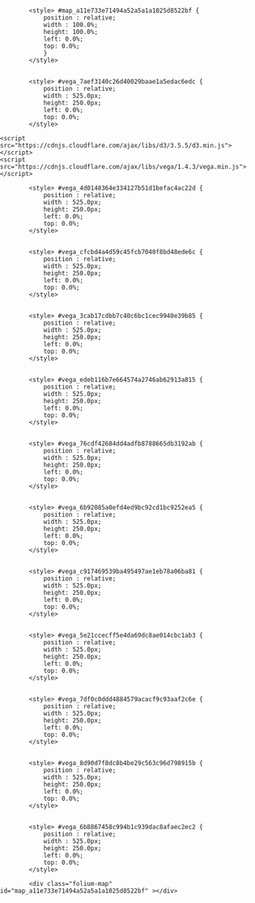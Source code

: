 <!DOCTYPE html>
<head>    
    <meta http-equiv="content-type" content="text/html; charset=UTF-8" />
    <script>L_PREFER_CANVAS = false; L_NO_TOUCH = false; L_DISABLE_3D = false;</script>
    <script src="https://cdn.jsdelivr.net/npm/leaflet@1.2.0/dist/leaflet.js"></script>
    <script src="https://code.jquery.com/jquery-2.1.0.min.js"></script>
    <script src="https://maxcdn.bootstrapcdn.com/bootstrap/3.2.0/js/bootstrap.min.js"></script>
    <script src="https://cdnjs.cloudflare.com/ajax/libs/Leaflet.awesome-markers/2.0.2/leaflet.awesome-markers.js"></script>
    <link rel="stylesheet" href="https://cdn.jsdelivr.net/npm/leaflet@1.2.0/dist/leaflet.css" />
    <link rel="stylesheet" href="https://maxcdn.bootstrapcdn.com/bootstrap/3.2.0/css/bootstrap.min.css" />
    <link rel="stylesheet" href="https://maxcdn.bootstrapcdn.com/bootstrap/3.2.0/css/bootstrap-theme.min.css" />
    <link rel="stylesheet" href="https://maxcdn.bootstrapcdn.com/font-awesome/4.6.3/css/font-awesome.min.css" />
    <link rel="stylesheet" href="https://cdnjs.cloudflare.com/ajax/libs/Leaflet.awesome-markers/2.0.2/leaflet.awesome-markers.css" />
    <link rel="stylesheet" href="https://rawgit.com/python-visualization/folium/master/folium/templates/leaflet.awesome.rotate.css" />
    <style>html, body {width: 100%;height: 100%;margin: 0;padding: 0;}</style>
    <style>#map {position:absolute;top:0;bottom:0;right:0;left:0;}</style>
    
            <style> #map_a11e733e71494a52a5a1a1025d8522bf {
                position : relative;
                width : 100.0%;
                height: 100.0%;
                left: 0.0%;
                top: 0.0%;
                }
            </style>
        
    
            <style> #vega_7aef3140c26d40029baae1a5edac6edc {
                position : relative;
                width : 525.0px;
                height: 250.0px;
                left: 0.0%;
                top: 0.0%;
            </style>
            
    <script src="https://cdnjs.cloudflare.com/ajax/libs/d3/3.5.5/d3.min.js"></script>
    <script src="https://cdnjs.cloudflare.com/ajax/libs/vega/1.4.3/vega.min.js"></script>
    
            <style> #vega_4d0148364e334127b51d1befac4ac22d {
                position : relative;
                width : 525.0px;
                height: 250.0px;
                left: 0.0%;
                top: 0.0%;
            </style>
            
    
            <style> #vega_cfcbd4a4d59c45fcb7040f8bd48ede6c {
                position : relative;
                width : 525.0px;
                height: 250.0px;
                left: 0.0%;
                top: 0.0%;
            </style>
            
    
            <style> #vega_3cab17cdbb7c40c6bc1cec9940e39b85 {
                position : relative;
                width : 525.0px;
                height: 250.0px;
                left: 0.0%;
                top: 0.0%;
            </style>
            
    
            <style> #vega_edeb116b7e664574a2746ab62913a815 {
                position : relative;
                width : 525.0px;
                height: 250.0px;
                left: 0.0%;
                top: 0.0%;
            </style>
            
    
            <style> #vega_76cdf42684dd4adfb8788665db3192ab {
                position : relative;
                width : 525.0px;
                height: 250.0px;
                left: 0.0%;
                top: 0.0%;
            </style>
            
    
            <style> #vega_6b92085a0efd4ed9bc92cd1bc9252ea5 {
                position : relative;
                width : 525.0px;
                height: 250.0px;
                left: 0.0%;
                top: 0.0%;
            </style>
            
    
            <style> #vega_c917469539ba495497ae1eb78a06ba81 {
                position : relative;
                width : 525.0px;
                height: 250.0px;
                left: 0.0%;
                top: 0.0%;
            </style>
            
    
            <style> #vega_5e21ccecff5e4da69dc8ae014cbc1ab3 {
                position : relative;
                width : 525.0px;
                height: 250.0px;
                left: 0.0%;
                top: 0.0%;
            </style>
            
    
            <style> #vega_7df0c0ddd4884579acacf9c93aaf2c6e {
                position : relative;
                width : 525.0px;
                height: 250.0px;
                left: 0.0%;
                top: 0.0%;
            </style>
            
    
            <style> #vega_8d90d7f8dc8b4be29c563c96d798915b {
                position : relative;
                width : 525.0px;
                height: 250.0px;
                left: 0.0%;
                top: 0.0%;
            </style>
            
    
            <style> #vega_6b8867458c994b1c939dac8afaec2ec2 {
                position : relative;
                width : 525.0px;
                height: 250.0px;
                left: 0.0%;
                top: 0.0%;
            </style>
            
</head>
<body>    
    
            <div class="folium-map" id="map_a11e733e71494a52a5a1a1025d8522bf" ></div>
        
</body>
<script>    
    

            
                var bounds = null;
            

            var map_a11e733e71494a52a5a1a1025d8522bf = L.map(
                                  'map_a11e733e71494a52a5a1a1025d8522bf',
                                  {center: [39.737,-110.8338],
                                  zoom: 7,
                                  maxBounds: bounds,
                                  layers: [],
                                  worldCopyJump: false,
                                  crs: L.CRS.EPSG3857
                                 });
            
        
    
            var tile_layer_06e43775d3a042ac82ff9945b4d4df37 = L.tileLayer(
                'https://stamen-tiles-{s}.a.ssl.fastly.net/terrain/{z}/{x}/{y}.jpg',
                {
  "attribution": null, 
  "detectRetina": false, 
  "maxZoom": 18, 
  "minZoom": 1, 
  "noWrap": false, 
  "subdomains": "abc"
}
                ).addTo(map_a11e733e71494a52a5a1a1025d8522bf);
        
    
            var circle_marker_17c0c30867c747599827e06f39c0141c = L.circleMarker(
                [38.574,-109.546],
                {
  "bubblingMouseEvents": true, 
  "color": "crimson", 
  "dashArray": null, 
  "dashOffset": null, 
  "fill": true, 
  "fillColor": "crimson", 
  "fillOpacity": 0.2, 
  "fillRule": "evenodd", 
  "lineCap": "round", 
  "lineJoin": "round", 
  "opacity": 1.0, 
  "radius": 10, 
  "stroke": true, 
  "weight": 3
}
                ).addTo(map_a11e733e71494a52a5a1a1025d8522bf);
            
    function vega_parse(spec, div) {
            vg.parse.spec(spec, function(chart) { chart({el:div}).update(); });}
    
            var popup_c1e375c7bbc14ee08037133a0c181222 = L.popup({maxWidth: '650'});

            
                var vega_7aef3140c26d40029baae1a5edac6edc = $('             <div id="vega_7aef3140c26d40029baae1a5edac6edc"></div>             ')[0];
                popup_c1e375c7bbc14ee08037133a0c181222.setContent(vega_7aef3140c26d40029baae1a5edac6edc);
            

            circle_marker_17c0c30867c747599827e06f39c0141c.bindPopup(popup_c1e375c7bbc14ee08037133a0c181222);

            
                
            vega_parse({"legends": [{"title": "Models", "offset": 0, "properties": {}, "fill": "color"}], "scales": [{"range": "width", "domain": {"field": "data.idx", "data": "table"}, "type": "linear", "name": "x"}, {"range": "height", "domain": {"field": "data.val", "data": "table"}, "name": "y", "nice": true}, {"range": "category20", "domain": {"field": "data.col", "data": "table"}, "type": "ordinal", "name": "color"}], "axes": [{"scale": "x", "type": "x", "title": "Month"}, {"scale": "y", "type": "y", "title": "Potential ET (mm)"}], "height": 200, "padding": "auto", "width": 400, "marks": [{"type": "group", "from": {"data": "table", "transform": [{"keys": ["data.col"], "type": "facet"}]}, "marks": [{"type": "line", "properties": {"enter": {"y": {"field": "data.val", "scale": "y"}, "x": {"field": "data.idx", "scale": "x"}, "stroke": {"field": "data.col", "scale": "color"}, "strokeWidth": {"value": 2}}}}]}], "data": [{"values": [{"val": 0.0, "col": "thornthwait", "idx": 1}, {"val": 16.97212487939074, "col": "blaney-criddle", "idx": 1}, {"val": 0.0, "col": "hargreaves", "idx": 1}, {"val": 4.179029818980236, "col": "thornthwait", "idx": 2}, {"val": 18.6406069727356, "col": "blaney-criddle", "idx": 2}, {"val": 13.177545136905428, "col": "hargreaves", "idx": 2}, {"val": 30.87514305547569, "col": "thornthwait", "idx": 3}, {"val": 33.58000974474676, "col": "blaney-criddle", "idx": 3}, {"val": 33.57419700341127, "col": "hargreaves", "idx": 3}, {"val": 50.99174642106648, "col": "thornthwait", "idx": 4}, {"val": 38.99334801459835, "col": "blaney-criddle", "idx": 4}, {"val": 41.30997647009155, "col": "hargreaves", "idx": 4}, {"val": 89.73658736389082, "col": "thornthwait", "idx": 5}, {"val": 51.70405025147265, "col": "blaney-criddle", "idx": 5}, {"val": 55.91885695621447, "col": "hargreaves", "idx": 5}, {"val": 168.53141369928122, "col": "thornthwait", "idx": 6}, {"val": 62.44960630100534, "col": "blaney-criddle", "idx": 6}, {"val": 81.47038186048853, "col": "hargreaves", "idx": 6}, {"val": 182.08568833617497, "col": "thornthwait", "idx": 7}, {"val": 66.96580875398278, "col": "blaney-criddle", "idx": 7}, {"val": 88.026166710172, "col": "hargreaves", "idx": 7}, {"val": 142.0603430859813, "col": "thornthwait", "idx": 8}, {"val": 58.376449720946425, "col": "blaney-criddle", "idx": 8}, {"val": 78.0103269217977, "col": "hargreaves", "idx": 8}, {"val": 93.32751040432699, "col": "thornthwait", "idx": 9}, {"val": 44.542247389225835, "col": "blaney-criddle", "idx": 9}, {"val": 62.685662240402415, "col": "hargreaves", "idx": 9}, {"val": 58.76917362259921, "col": "thornthwait", "idx": 10}, {"val": 37.52816076376793, "col": "blaney-criddle", "idx": 10}, {"val": 51.01062462533866, "col": "hargreaves", "idx": 10}, {"val": 19.939211476354924, "col": "thornthwait", "idx": 11}, {"val": 24.749684531638536, "col": "blaney-criddle", "idx": 11}, {"val": 29.01628365070629, "col": "hargreaves", "idx": 11}, {"val": 1.6791965952342105, "col": "thornthwait", "idx": 12}, {"val": 18.267885687777497, "col": "blaney-criddle", "idx": 12}, {"val": 10.251908879275572, "col": "hargreaves", "idx": 12}], "name": "table"}]},vega_7aef3140c26d40029baae1a5edac6edc);
            
            
        
    
            var circle_marker_b03784ee673c48db9bfb01c94e9a1499 = L.circleMarker(
                [37.268,-109.927],
                {
  "bubblingMouseEvents": true, 
  "color": "crimson", 
  "dashArray": null, 
  "dashOffset": null, 
  "fill": true, 
  "fillColor": "crimson", 
  "fillOpacity": 0.2, 
  "fillRule": "evenodd", 
  "lineCap": "round", 
  "lineJoin": "round", 
  "opacity": 1.0, 
  "radius": 10, 
  "stroke": true, 
  "weight": 3
}
                ).addTo(map_a11e733e71494a52a5a1a1025d8522bf);
            
    
            var popup_9769cb181ac04b829e346caa9011ed34 = L.popup({maxWidth: '650'});

            
                var vega_4d0148364e334127b51d1befac4ac22d = $('             <div id="vega_4d0148364e334127b51d1befac4ac22d"></div>             ')[0];
                popup_9769cb181ac04b829e346caa9011ed34.setContent(vega_4d0148364e334127b51d1befac4ac22d);
            

            circle_marker_b03784ee673c48db9bfb01c94e9a1499.bindPopup(popup_9769cb181ac04b829e346caa9011ed34);

            
                
            vega_parse({"legends": [{"title": "Models", "offset": 0, "properties": {}, "fill": "color"}], "scales": [{"range": "width", "domain": {"field": "data.idx", "data": "table"}, "type": "linear", "name": "x"}, {"range": "height", "domain": {"field": "data.val", "data": "table"}, "name": "y", "nice": true}, {"range": "category20", "domain": {"field": "data.col", "data": "table"}, "type": "ordinal", "name": "color"}], "axes": [{"scale": "x", "type": "x", "title": "Month"}, {"scale": "y", "type": "y", "title": "Potential ET (mm)"}], "height": 200, "padding": "auto", "width": 400, "marks": [{"type": "group", "from": {"data": "table", "transform": [{"keys": ["data.col"], "type": "facet"}]}, "marks": [{"type": "line", "properties": {"enter": {"y": {"field": "data.val", "scale": "y"}, "x": {"field": "data.idx", "scale": "x"}, "stroke": {"field": "data.col", "scale": "color"}, "strokeWidth": {"value": 2}}}}]}], "data": [{"values": [{"val": 0.0, "col": "thornthwait", "idx": 1}, {"val": 16.97212487939074, "col": "blaney-criddle", "idx": 1}, {"val": 0.0, "col": "hargreaves", "idx": 1}, {"val": 9.334233692411992, "col": "thornthwait", "idx": 2}, {"val": 20.577392830683078, "col": "blaney-criddle", "idx": 2}, {"val": 18.55351402921091, "col": "hargreaves", "idx": 2}, {"val": 29.85431939815501, "col": "thornthwait", "idx": 3}, {"val": 33.22244482616844, "col": "blaney-criddle", "idx": 3}, {"val": 32.740300907083856, "col": "hargreaves", "idx": 3}, {"val": 46.75139593109441, "col": "thornthwait", "idx": 4}, {"val": 37.999060870101935, "col": "blaney-criddle", "idx": 4}, {"val": 39.06765472862496, "col": "hargreaves", "idx": 4}, {"val": 82.40453874907044, "col": "thornthwait", "idx": 5}, {"val": 50.25874986768088, "col": "blaney-criddle", "idx": 5}, {"val": 52.83820208078631, "col": "hargreaves", "idx": 5}, {"val": 170.5511797158427, "col": "thornthwait", "idx": 6}, {"val": 62.7310762098674, "col": "blaney-criddle", "idx": 6}, {"val": 82.14247294089171, "col": "hargreaves", "idx": 6}, {"val": 184.0821158019762, "col": "thornthwait", "idx": 7}, {"val": 67.26033281963757, "col": "blaney-criddle", "idx": 7}, {"val": 88.72970610453059, "col": "hargreaves", "idx": 7}, {"val": 135.88725102608, "col": "thornthwait", "idx": 8}, {"val": 57.416624516180036, "col": "blaney-criddle", "idx": 8}, {"val": 75.64522565370162, "col": "hargreaves", "idx": 8}, {"val": 92.924826617205, "col": "thornthwait", "idx": 9}, {"val": 44.426774926426894, "col": "blaney-criddle", "idx": 9}, {"val": 62.37392624352104, "col": "hargreaves", "idx": 9}, {"val": 58.58125994050121, "col": "thornthwait", "idx": 10}, {"val": 37.418345535069875, "col": "blaney-criddle", "idx": 10}, {"val": 50.707544380348196, "col": "hargreaves", "idx": 10}, {"val": 19.877387833554213, "col": "thornthwait", "idx": 11}, {"val": 24.657588957422764, "col": "blaney-criddle", "idx": 11}, {"val": 28.751273529356375, "col": "hargreaves", "idx": 11}, {"val": 2.0233566884715324, "col": "thornthwait", "idx": 12}, {"val": 18.453592371012363, "col": "blaney-criddle", "idx": 12}, {"val": 10.860901760826627, "col": "hargreaves", "idx": 12}], "name": "table"}]},vega_4d0148364e334127b51d1befac4ac22d);
            
            
        
    
            var circle_marker_27911b1d612042a1b4bdd4bd49d72d1f = L.circleMarker(
                [41.746,-111.803],
                {
  "bubblingMouseEvents": true, 
  "color": "crimson", 
  "dashArray": null, 
  "dashOffset": null, 
  "fill": true, 
  "fillColor": "crimson", 
  "fillOpacity": 0.2, 
  "fillRule": "evenodd", 
  "lineCap": "round", 
  "lineJoin": "round", 
  "opacity": 1.0, 
  "radius": 10, 
  "stroke": true, 
  "weight": 3
}
                ).addTo(map_a11e733e71494a52a5a1a1025d8522bf);
            
    
            var popup_5a103bce738444618c5a0d5cd7f52311 = L.popup({maxWidth: '650'});

            
                var vega_cfcbd4a4d59c45fcb7040f8bd48ede6c = $('             <div id="vega_cfcbd4a4d59c45fcb7040f8bd48ede6c"></div>             ')[0];
                popup_5a103bce738444618c5a0d5cd7f52311.setContent(vega_cfcbd4a4d59c45fcb7040f8bd48ede6c);
            

            circle_marker_27911b1d612042a1b4bdd4bd49d72d1f.bindPopup(popup_5a103bce738444618c5a0d5cd7f52311);

            
                
            vega_parse({"legends": [{"title": "Models", "offset": 0, "properties": {}, "fill": "color"}], "scales": [{"range": "width", "domain": {"field": "data.idx", "data": "table"}, "type": "linear", "name": "x"}, {"range": "height", "domain": {"field": "data.val", "data": "table"}, "name": "y", "nice": true}, {"range": "category20", "domain": {"field": "data.col", "data": "table"}, "type": "ordinal", "name": "color"}], "axes": [{"scale": "x", "type": "x", "title": "Month"}, {"scale": "y", "type": "y", "title": "Potential ET (mm)"}], "height": 200, "padding": "auto", "width": 400, "marks": [{"type": "group", "from": {"data": "table", "transform": [{"keys": ["data.col"], "type": "facet"}]}, "marks": [{"type": "line", "properties": {"enter": {"y": {"field": "data.val", "scale": "y"}, "x": {"field": "data.idx", "scale": "x"}, "stroke": {"field": "data.col", "scale": "color"}, "strokeWidth": {"value": 2}}}}]}], "data": [{"values": [{"val": 0.0, "col": "thornthwait", "idx": 1}, {"val": 12.362721222109712, "col": "blaney-criddle", "idx": 1}, {"val": 0.0, "col": "hargreaves", "idx": 1}, {"val": 0.0, "col": "thornthwait", "idx": 2}, {"val": 14.326856652761673, "col": "blaney-criddle", "idx": 2}, {"val": 0.0, "col": "hargreaves", "idx": 2}, {"val": 18.14878540209551, "col": "thornthwait", "idx": 3}, {"val": 27.382217822722513, "col": "blaney-criddle", "idx": 3}, {"val": 19.470381631550335, "col": "hargreaves", "idx": 3}, {"val": 45.05658982236383, "col": "thornthwait", "idx": 4}, {"val": 34.76762765048861, "col": "blaney-criddle", "idx": 4}, {"val": 31.952808934243656, "col": "hargreaves", "idx": 4}, {"val": 67.9298486167391, "col": "thornthwait", "idx": 5}, {"val": 44.333018294134604, "col": "blaney-criddle", "idx": 5}, {"val": 40.65808710988987, "col": "hargreaves", "idx": 5}, {"val": 125.59334310856413, "col": "thornthwait", "idx": 6}, {"val": 54.56844885286749, "col": "blaney-criddle", "idx": 6}, {"val": 63.31038276554996, "col": "hargreaves", "idx": 6}, {"val": 147.16642341388135, "col": "thornthwait", "idx": 7}, {"val": 60.92806540806008, "col": "blaney-criddle", "idx": 7}, {"val": 73.968501242202, "col": "hargreaves", "idx": 7}, {"val": 128.37059013306967, "col": "thornthwait", "idx": 8}, {"val": 55.08562044746169, "col": "blaney-criddle", "idx": 8}, {"val": 69.98756027831153, "col": "hargreaves", "idx": 8}, {"val": 76.23990651738465, "col": "thornthwait", "idx": 9}, {"val": 39.57693148887143, "col": "blaney-criddle", "idx": 9}, {"val": 49.65884301229918, "col": "hargreaves", "idx": 9}, {"val": 44.246577466130354, "col": "thornthwait", "idx": 10}, {"val": 32.0373993288655, "col": "blaney-criddle", "idx": 10}, {"val": 36.378190249409826, "col": "hargreaves", "idx": 10}, {"val": 16.58061633431798, "col": "thornthwait", "idx": 11}, {"val": 21.71053058251806, "col": "blaney-criddle", "idx": 11}, {"val": 20.396632081229782, "col": "hargreaves", "idx": 11}, {"val": 0.0, "col": "thornthwait", "idx": 12}, {"val": 12.418125165879244, "col": "blaney-criddle", "idx": 12}, {"val": 0.0, "col": "hargreaves", "idx": 12}], "name": "table"}]},vega_cfcbd4a4d59c45fcb7040f8bd48ede6c);
            
            
        
    
            var circle_marker_0df667756ad5414496eaa42909853933 = L.circleMarker(
                [41.616,-112.544],
                {
  "bubblingMouseEvents": true, 
  "color": "crimson", 
  "dashArray": null, 
  "dashOffset": null, 
  "fill": true, 
  "fillColor": "crimson", 
  "fillOpacity": 0.2, 
  "fillRule": "evenodd", 
  "lineCap": "round", 
  "lineJoin": "round", 
  "opacity": 1.0, 
  "radius": 10, 
  "stroke": true, 
  "weight": 3
}
                ).addTo(map_a11e733e71494a52a5a1a1025d8522bf);
            
    
            var popup_d24e514e94d8415fa5fd415e03646cf2 = L.popup({maxWidth: '650'});

            
                var vega_3cab17cdbb7c40c6bc1cec9940e39b85 = $('             <div id="vega_3cab17cdbb7c40c6bc1cec9940e39b85"></div>             ')[0];
                popup_d24e514e94d8415fa5fd415e03646cf2.setContent(vega_3cab17cdbb7c40c6bc1cec9940e39b85);
            

            circle_marker_0df667756ad5414496eaa42909853933.bindPopup(popup_d24e514e94d8415fa5fd415e03646cf2);

            
                
            vega_parse({"legends": [{"title": "Models", "offset": 0, "properties": {}, "fill": "color"}], "scales": [{"range": "width", "domain": {"field": "data.idx", "data": "table"}, "type": "linear", "name": "x"}, {"range": "height", "domain": {"field": "data.val", "data": "table"}, "name": "y", "nice": true}, {"range": "category20", "domain": {"field": "data.col", "data": "table"}, "type": "ordinal", "name": "color"}], "axes": [{"scale": "x", "type": "x", "title": "Month"}, {"scale": "y", "type": "y", "title": "Potential ET (mm)"}], "height": 200, "padding": "auto", "width": 400, "marks": [{"type": "group", "from": {"data": "table", "transform": [{"keys": ["data.col"], "type": "facet"}]}, "marks": [{"type": "line", "properties": {"enter": {"y": {"field": "data.val", "scale": "y"}, "x": {"field": "data.idx", "scale": "x"}, "stroke": {"field": "data.col", "scale": "color"}, "strokeWidth": {"value": 2}}}}]}], "data": [{"values": [{"val": 0.0, "col": "thornthwait", "idx": 1}, {"val": 12.07463349352965, "col": "blaney-criddle", "idx": 1}, {"val": 0.0, "col": "hargreaves", "idx": 1}, {"val": 0.0, "col": "thornthwait", "idx": 2}, {"val": 14.502928094393262, "col": "blaney-criddle", "idx": 2}, {"val": 0.0, "col": "hargreaves", "idx": 2}, {"val": 17.75887062487531, "col": "thornthwait", "idx": 3}, {"val": 26.786276291758643, "col": "blaney-criddle", "idx": 3}, {"val": 18.128155055590042, "col": "hargreaves", "idx": 3}, {"val": 41.668957864802586, "col": "thornthwait", "idx": 4}, {"val": 33.40048282680604, "col": "blaney-criddle", "idx": 4}, {"val": 29.01628365070629, "col": "hargreaves", "idx": 4}, {"val": 63.79540393642754, "col": "thornthwait", "idx": 5}, {"val": 42.74318787196365, "col": "blaney-criddle", "idx": 5}, {"val": 37.51064045731992, "col": "hargreaves", "idx": 5}, {"val": 123.74878473463545, "col": "thornthwait", "idx": 6}, {"val": 53.86477408071233, "col": "blaney-criddle", "idx": 6}, {"val": 61.75170380170054, "col": "hargreaves", "idx": 6}, {"val": 146.69319911907877, "col": "thornthwait", "idx": 7}, {"val": 60.6335413424053, "col": "blaney-criddle", "idx": 7}, {"val": 73.30076921707935, "col": "hargreaves", "idx": 7}, {"val": 124.17001025236613, "col": "thornthwait", "idx": 8}, {"val": 53.98867735630012, "col": "blaney-criddle", "idx": 8}, {"val": 67.36766766382777, "col": "hargreaves", "idx": 8}, {"val": 70.58250428052348, "col": "thornthwait", "idx": 9}, {"val": 37.960317009686264, "col": "blaney-criddle", "idx": 9}, {"val": 45.58477799803905, "col": "hargreaves", "idx": 9}, {"val": 40.3102329609361, "col": "thornthwait", "idx": 10}, {"val": 30.609801355790864, "col": "blaney-criddle", "idx": 10}, {"val": 32.740300907083856, "col": "hargreaves", "idx": 10}, {"val": 12.431324018055939, "col": "thornthwait", "idx": 11}, {"val": 20.237001395065707, "col": "blaney-criddle", "idx": 11}, {"val": 16.23718024525587, "col": "hargreaves", "idx": 11}, {"val": 0.0, "col": "thornthwait", "idx": 12}, {"val": 11.489591749704918, "col": "blaney-criddle", "idx": 12}, {"val": 0.0, "col": "hargreaves", "idx": 12}], "name": "table"}]},vega_3cab17cdbb7c40c6bc1cec9940e39b85);
            
            
        
    
            var circle_marker_112e072bafcc4100a2a425da35c0adbe = L.circleMarker(
                [40.246,-111.651],
                {
  "bubblingMouseEvents": true, 
  "color": "crimson", 
  "dashArray": null, 
  "dashOffset": null, 
  "fill": true, 
  "fillColor": "crimson", 
  "fillOpacity": 0.2, 
  "fillRule": "evenodd", 
  "lineCap": "round", 
  "lineJoin": "round", 
  "opacity": 1.0, 
  "radius": 10, 
  "stroke": true, 
  "weight": 3
}
                ).addTo(map_a11e733e71494a52a5a1a1025d8522bf);
            
    
            var popup_5149f3d483d140d9a87147c2f64a8277 = L.popup({maxWidth: '650'});

            
                var vega_edeb116b7e664574a2746ab62913a815 = $('             <div id="vega_edeb116b7e664574a2746ab62913a815"></div>             ')[0];
                popup_5149f3d483d140d9a87147c2f64a8277.setContent(vega_edeb116b7e664574a2746ab62913a815);
            

            circle_marker_112e072bafcc4100a2a425da35c0adbe.bindPopup(popup_5149f3d483d140d9a87147c2f64a8277);

            
                
            vega_parse({"legends": [{"title": "Models", "offset": 0, "properties": {}, "fill": "color"}], "scales": [{"range": "width", "domain": {"field": "data.idx", "data": "table"}, "type": "linear", "name": "x"}, {"range": "height", "domain": {"field": "data.val", "data": "table"}, "name": "y", "nice": true}, {"range": "category20", "domain": {"field": "data.col", "data": "table"}, "type": "ordinal", "name": "color"}], "axes": [{"scale": "x", "type": "x", "title": "Month"}, {"scale": "y", "type": "y", "title": "Potential ET (mm)"}], "height": 200, "padding": "auto", "width": 400, "marks": [{"type": "group", "from": {"data": "table", "transform": [{"keys": ["data.col"], "type": "facet"}]}, "marks": [{"type": "line", "properties": {"enter": {"y": {"field": "data.val", "scale": "y"}, "x": {"field": "data.idx", "scale": "x"}, "stroke": {"field": "data.col", "scale": "color"}, "strokeWidth": {"value": 2}}}}]}], "data": [{"values": [{"val": 0.0, "col": "thornthwait", "idx": 1}, {"val": 16.684037150810678, "col": "blaney-criddle", "idx": 1}, {"val": 0.0, "col": "hargreaves", "idx": 1}, {"val": 1.769758443591955, "col": "thornthwait", "idx": 2}, {"val": 17.0559639980513, "col": "blaney-criddle", "idx": 2}, {"val": 8.407753275951427, "col": "hargreaves", "idx": 2}, {"val": 29.433939288570546, "col": "thornthwait", "idx": 3}, {"val": 32.38812668281901, "col": "blaney-criddle", "idx": 3}, {"val": 30.806970948989452, "col": "hargreaves", "idx": 3}, {"val": 49.55163706894898, "col": "thornthwait", "idx": 4}, {"val": 37.874774977039884, "col": "blaney-criddle", "idx": 4}, {"val": 38.78917310436984, "col": "hargreaves", "idx": 4}, {"val": 77.87232820842765, "col": "thornthwait", "idx": 5}, {"val": 48.66891944550993, "col": "blaney-criddle", "idx": 5}, {"val": 49.499548880022395, "col": "hargreaves", "idx": 5}, {"val": 152.80095849582932, "col": "thornthwait", "idx": 6}, {"val": 60.05711207567778, "col": "blaney-criddle", "idx": 6}, {"val": 75.82246225657182, "col": "hargreaves", "idx": 6}, {"val": 170.73885250762123, "col": "thornthwait", "idx": 7}, {"val": 65.34592639288155, "col": "blaney-criddle", "idx": 7}, {"val": 84.18606125583815, "col": "hargreaves", "idx": 7}, {"val": 144.07139878861298, "col": "thornthwait", "idx": 8}, {"val": 58.51356760734162, "col": "blaney-criddle", "idx": 8}, {"val": 78.34987766512421, "col": "hargreaves", "idx": 8}, {"val": 86.44069152916217, "col": "thornthwait", "idx": 9}, {"val": 42.925632910040676, "col": "blaney-criddle", "idx": 9}, {"val": 58.359323339938506, "col": "hargreaves", "idx": 9}, {"val": 54.25754726182929, "col": "thornthwait", "idx": 10}, {"val": 35.99074756199525, "col": "blaney-criddle", "idx": 10}, {"val": 46.806796749600885, "col": "hargreaves", "idx": 10}, {"val": 20.249110364264727, "col": "thornthwait", "idx": 11}, {"val": 24.197111086343902, "col": "blaney-criddle", "idx": 11}, {"val": 27.430723514162267, "col": "hargreaves", "idx": 11}, {"val": 0.0, "col": "thornthwait", "idx": 12}, {"val": 16.317965513811412, "col": "blaney-criddle", "idx": 12}, {"val": 0.0, "col": "hargreaves", "idx": 12}], "name": "table"}]},vega_edeb116b7e664574a2746ab62913a815);
            
            
        
    
            var circle_marker_05eaf11aa8934e6c8c4815ac4d93b74d = L.circleMarker(
                [40.44,-109.536],
                {
  "bubblingMouseEvents": true, 
  "color": "crimson", 
  "dashArray": null, 
  "dashOffset": null, 
  "fill": true, 
  "fillColor": "crimson", 
  "fillOpacity": 0.2, 
  "fillRule": "evenodd", 
  "lineCap": "round", 
  "lineJoin": "round", 
  "opacity": 1.0, 
  "radius": 10, 
  "stroke": true, 
  "weight": 3
}
                ).addTo(map_a11e733e71494a52a5a1a1025d8522bf);
            
    
            var popup_740406c0c00d46d48723636783f8baec = L.popup({maxWidth: '650'});

            
                var vega_76cdf42684dd4adfb8788665db3192ab = $('             <div id="vega_76cdf42684dd4adfb8788665db3192ab"></div>             ')[0];
                popup_740406c0c00d46d48723636783f8baec.setContent(vega_76cdf42684dd4adfb8788665db3192ab);
            

            circle_marker_05eaf11aa8934e6c8c4815ac4d93b74d.bindPopup(popup_740406c0c00d46d48723636783f8baec);

            
                
            vega_parse({"legends": [{"title": "Models", "offset": 0, "properties": {}, "fill": "color"}], "scales": [{"range": "width", "domain": {"field": "data.idx", "data": "table"}, "type": "linear", "name": "x"}, {"range": "height", "domain": {"field": "data.val", "data": "table"}, "name": "y", "nice": true}, {"range": "category20", "domain": {"field": "data.col", "data": "table"}, "type": "ordinal", "name": "color"}], "axes": [{"scale": "x", "type": "x", "title": "Month"}, {"scale": "y", "type": "y", "title": "Potential ET (mm)"}], "height": 200, "padding": "auto", "width": 400, "marks": [{"type": "group", "from": {"data": "table", "transform": [{"keys": ["data.col"], "type": "facet"}]}, "marks": [{"type": "line", "properties": {"enter": {"y": {"field": "data.val", "scale": "y"}, "x": {"field": "data.idx", "scale": "x"}, "stroke": {"field": "data.col", "scale": "color"}, "strokeWidth": {"value": 2}}}}]}], "data": [{"values": [{"val": 0.0, "col": "thornthwait", "idx": 1}, {"val": 8.233463779128794, "col": "blaney-criddle", "idx": 1}, {"val": 0.0, "col": "hargreaves", "idx": 1}, {"val": 0.0, "col": "thornthwait", "idx": 2}, {"val": 12.83024939889317, "col": "blaney-criddle", "idx": 2}, {"val": 0.0, "col": "hargreaves", "idx": 2}, {"val": 15.729786678069212, "col": "thornthwait", "idx": 3}, {"val": 26.071146454602, "col": "blaney-criddle", "idx": 3}, {"val": 16.507141548576335, "col": "hargreaves", "idx": 3}, {"val": 38.278191821158984, "col": "thornthwait", "idx": 4}, {"val": 32.40619568230963, "col": "blaney-criddle", "idx": 4}, {"val": 26.904507382479665, "col": "hargreaves", "idx": 4}, {"val": 63.58876161650062, "col": "thornthwait", "idx": 5}, {"val": 42.454127795205295, "col": "blaney-criddle", "idx": 5}, {"val": 36.94362406068651, "col": "hargreaves", "idx": 5}, {"val": 128.6671981823952, "col": "thornthwait", "idx": 6}, {"val": 54.70918380729852, "col": "blaney-criddle", "idx": 6}, {"val": 63.623366873101226, "col": "hargreaves", "idx": 6}, {"val": 140.4614912934035, "col": "thornthwait", "idx": 7}, {"val": 59.30818304695885, "col": "blaney-criddle", "idx": 7}, {"val": 70.31696766436578, "col": "hargreaves", "idx": 7}, {"val": 117.96059883197333, "col": "thornthwait", "idx": 8}, {"val": 52.617498492348155, "col": "blaney-criddle", "idx": 8}, {"val": 64.13136025392215, "col": "hargreaves", "idx": 8}, {"val": 72.50953810386342, "col": "thornthwait", "idx": 9}, {"val": 38.191261935284146, "col": "blaney-criddle", "idx": 9}, {"val": 46.161780794771886, "col": "hargreaves", "idx": 9}, {"val": 42.06930738990715, "col": "thornthwait", "idx": 10}, {"val": 30.829431813186964, "col": "blaney-criddle", "idx": 10}, {"val": 33.29586694131913, "col": "hargreaves", "idx": 10}, {"val": 11.165630220893949, "col": "thornthwait", "idx": 11}, {"val": 19.77652352398685, "col": "blaney-criddle", "idx": 11}, {"val": 14.918654617540055, "col": "hargreaves", "idx": 11}, {"val": 0.0, "col": "thornthwait", "idx": 12}, {"val": 11.861005116174647, "col": "blaney-criddle", "idx": 12}, {"val": 0.0, "col": "hargreaves", "idx": 12}], "name": "table"}]},vega_76cdf42684dd4adfb8788665db3192ab);
            
            
        
    
            var circle_marker_8bc4e919bf7f46efb8a545eff9a8d2f9 = L.circleMarker(
                [36.0719,-115.163],
                {
  "bubblingMouseEvents": true, 
  "color": "crimson", 
  "dashArray": null, 
  "dashOffset": null, 
  "fill": true, 
  "fillColor": "crimson", 
  "fillOpacity": 0.2, 
  "fillRule": "evenodd", 
  "lineCap": "round", 
  "lineJoin": "round", 
  "opacity": 1.0, 
  "radius": 10, 
  "stroke": true, 
  "weight": 3
}
                ).addTo(map_a11e733e71494a52a5a1a1025d8522bf);
            
    
            var popup_57114d3ad5914d6eab16ab9b771ea454 = L.popup({maxWidth: '650'});

            
                var vega_6b92085a0efd4ed9bc92cd1bc9252ea5 = $('             <div id="vega_6b92085a0efd4ed9bc92cd1bc9252ea5"></div>             ')[0];
                popup_57114d3ad5914d6eab16ab9b771ea454.setContent(vega_6b92085a0efd4ed9bc92cd1bc9252ea5);
            

            circle_marker_8bc4e919bf7f46efb8a545eff9a8d2f9.bindPopup(popup_57114d3ad5914d6eab16ab9b771ea454);

            
                
            vega_parse({"legends": [{"title": "Models", "offset": 0, "properties": {}, "fill": "color"}], "scales": [{"range": "width", "domain": {"field": "data.idx", "data": "table"}, "type": "linear", "name": "x"}, {"range": "height", "domain": {"field": "data.val", "data": "table"}, "name": "y", "nice": true}, {"range": "category20", "domain": {"field": "data.col", "data": "table"}, "type": "ordinal", "name": "color"}], "axes": [{"scale": "x", "type": "x", "title": "Month"}, {"scale": "y", "type": "y", "title": "Potential ET (mm)"}], "height": 200, "padding": "auto", "width": 400, "marks": [{"type": "group", "from": {"data": "table", "transform": [{"keys": ["data.col"], "type": "facet"}]}, "marks": [{"type": "line", "properties": {"enter": {"y": {"field": "data.val", "scale": "y"}, "x": {"field": "data.idx", "scale": "x"}, "stroke": {"field": "data.col", "scale": "color"}, "strokeWidth": {"value": 2}}}}]}], "data": [{"values": [{"val": 6.357363971868442, "col": "thornthwait", "idx": 1}, {"val": 25.80681522251271, "col": "blaney-criddle", "idx": 1}, {"val": 29.98349310572983, "col": "hargreaves", "idx": 1}, {"val": 20.50983189386953, "col": "thornthwait", "idx": 2}, {"val": 28.1484648208414, "col": "blaney-criddle", "idx": 2}, {"val": 40.14153150990797, "col": "hargreaves", "idx": 2}, {"val": 46.929040468464734, "col": "thornthwait", "idx": 3}, {"val": 42.28075609681927, "col": "blaney-criddle", "idx": 3}, {"val": 54.990104941731154, "col": "hargreaves", "idx": 3}, {"val": 71.16507934478079, "col": "thornthwait", "idx": 4}, {"val": 47.07193106363168, "col": "blaney-criddle", "idx": 4}, {"val": 60.51226256336476, "col": "hargreaves", "idx": 4}, {"val": 129.02517674551424, "col": "thornthwait", "idx": 5}, {"val": 60.375852554223286, "col": "blaney-criddle", "idx": 5}, {"val": 75.3090369006452, "col": "hargreaves", "idx": 5}, {"val": 323.74790997418313, "col": "thornthwait", "idx": 6}, {"val": 72.44178806560869, "col": "blaney-criddle", "idx": 6}, {"val": 106.28994002618985, "col": "hargreaves", "idx": 6}, {"val": 365.8236198686501, "col": "thornthwait", "idx": 7}, {"val": 77.86319918320918, "col": "blaney-criddle", "idx": 7}, {"val": 115.12555866476224, "col": "hargreaves", "idx": 7}, {"val": 283.7886466414705, "col": "thornthwait", "idx": 8}, {"val": 69.34588063256217, "col": "blaney-criddle", "idx": 8}, {"val": 106.4707853837107, "col": "hargreaves", "idx": 8}, {"val": 159.73977038365203, "col": "thornthwait", "idx": 9}, {"val": 52.740792247950566, "col": "blaney-criddle", "idx": 9}, {"val": 85.86745752051347, "col": "hargreaves", "idx": 9}, {"val": 89.48948652090031, "col": "thornthwait", "idx": 10}, {"val": 44.99559631523523, "col": "blaney-criddle", "idx": 10}, {"val": 72.63473087711144, "col": "hargreaves", "idx": 10}, {"val": 28.093645940474552, "col": "thornthwait", "idx": 11}, {"val": 31.012183578311028, "col": "blaney-criddle", "idx": 11}, {"val": 47.90278923873135, "col": "hargreaves", "idx": 11}, {"val": 5.968272643722221, "col": "thornthwait", "idx": 12}, {"val": 24.860472942615207, "col": "blaney-criddle", "idx": 12}, {"val": 29.709649313668255, "col": "hargreaves", "idx": 12}], "name": "table"}]},vega_6b92085a0efd4ed9bc92cd1bc9252ea5);
            
            
        
    
            var circle_marker_a058629280cc4dc7b4db7d858d370577 = L.circleMarker(
                [32.1314,-110.955],
                {
  "bubblingMouseEvents": true, 
  "color": "crimson", 
  "dashArray": null, 
  "dashOffset": null, 
  "fill": true, 
  "fillColor": "crimson", 
  "fillOpacity": 0.2, 
  "fillRule": "evenodd", 
  "lineCap": "round", 
  "lineJoin": "round", 
  "opacity": 1.0, 
  "radius": 10, 
  "stroke": true, 
  "weight": 3
}
                ).addTo(map_a11e733e71494a52a5a1a1025d8522bf);
            
    
            var popup_ab324dd05d8a4298a83d63442e346c6b = L.popup({maxWidth: '650'});

            
                var vega_c917469539ba495497ae1eb78a06ba81 = $('             <div id="vega_c917469539ba495497ae1eb78a06ba81"></div>             ')[0];
                popup_ab324dd05d8a4298a83d63442e346c6b.setContent(vega_c917469539ba495497ae1eb78a06ba81);
            

            circle_marker_a058629280cc4dc7b4db7d858d370577.bindPopup(popup_ab324dd05d8a4298a83d63442e346c6b);

            
                
            vega_parse({"legends": [{"title": "Models", "offset": 0, "properties": {}, "fill": "color"}], "scales": [{"range": "width", "domain": {"field": "data.idx", "data": "table"}, "type": "linear", "name": "x"}, {"range": "height", "domain": {"field": "data.val", "data": "table"}, "name": "y", "nice": true}, {"range": "category20", "domain": {"field": "data.col", "data": "table"}, "type": "ordinal", "name": "color"}], "axes": [{"scale": "x", "type": "x", "title": "Month"}, {"scale": "y", "type": "y", "title": "Potential ET (mm)"}], "height": 200, "padding": "auto", "width": 400, "marks": [{"type": "group", "from": {"data": "table", "transform": [{"keys": ["data.col"], "type": "facet"}]}, "marks": [{"type": "line", "properties": {"enter": {"y": {"field": "data.val", "scale": "y"}, "x": {"field": "data.idx", "scale": "x"}, "stroke": {"field": "data.col", "scale": "color"}, "strokeWidth": {"value": 2}}}}]}], "data": [{"values": [{"val": 11.521751274607285, "col": "thornthwait", "idx": 1}, {"val": 27.91945856543318, "col": "blaney-criddle", "idx": 1}, {"val": 36.09606221108435, "col": "hargreaves", "idx": 1}, {"val": 28.987402722713007, "col": "thornthwait", "idx": 2}, {"val": 29.82114351634149, "col": "blaney-criddle", "idx": 2}, {"val": 45.254035288431474, "col": "hargreaves", "idx": 2}, {"val": 51.66596152439601, "col": "thornthwait", "idx": 3}, {"val": 42.995885933975906, "col": "blaney-criddle", "idx": 3}, {"val": 56.85151355657217, "col": "hargreaves", "idx": 3}, {"val": 72.46762090798204, "col": "thornthwait", "idx": 4}, {"val": 47.19621695669373, "col": "blaney-criddle", "idx": 4}, {"val": 60.82149694907022, "col": "hargreaves", "idx": 4}, {"val": 127.80375426441891, "col": "thornthwait", "idx": 5}, {"val": 60.231322515844106, "col": "blaney-criddle", "idx": 5}, {"val": 74.97326978132534, "col": "hargreaves", "idx": 5}, {"val": 264.4829244419153, "col": "thornthwait", "idx": 6}, {"val": 69.06414915926389, "col": "blaney-criddle", "idx": 6}, {"val": 97.68188619158988, "col": "hargreaves", "idx": 6}, {"val": 291.32495758619467, "col": "thornthwait", "idx": 7}, {"val": 73.73986226404243, "col": "blaney-criddle", "idx": 7}, {"val": 104.61664097184835, "col": "hargreaves", "idx": 7}, {"val": 214.77794867950007, "col": "thornthwait", "idx": 8}, {"val": 64.95810826791588, "col": "blaney-criddle", "idx": 8}, {"val": 94.77556532810456, "col": "hargreaves", "idx": 8}, {"val": 144.7280869996132, "col": "thornthwait", "idx": 9}, {"val": 51.58606761996116, "col": "blaney-criddle", "idx": 9}, {"val": 82.47911765683664, "col": "hargreaves", "idx": 9}, {"val": 111.8707260189373, "col": "thornthwait", "idx": 10}, {"val": 47.19190088919621, "col": "blaney-criddle", "idx": 10}, {"val": 79.37104167959048, "col": "hargreaves", "idx": 10}, {"val": 37.74148266363028, "col": "thornthwait", "idx": 11}, {"val": 32.66990391419492, "col": "blaney-criddle", "idx": 11}, {"val": 53.216230588772085, "col": "hargreaves", "idx": 11}, {"val": 17.536029805878563, "col": "thornthwait", "idx": 12}, {"val": 28.94601997378224, "col": "blaney-criddle", "idx": 12}, {"val": 42.10520354345964, "col": "hargreaves", "idx": 12}], "name": "table"}]},vega_c917469539ba495497ae1eb78a06ba81);
            
            
        
    
            var circle_marker_2d145217d8754f4ea8bce5c1bb530c30 = L.circleMarker(
                [38.9408,-77.4636],
                {
  "bubblingMouseEvents": true, 
  "color": "crimson", 
  "dashArray": null, 
  "dashOffset": null, 
  "fill": true, 
  "fillColor": "crimson", 
  "fillOpacity": 0.2, 
  "fillRule": "evenodd", 
  "lineCap": "round", 
  "lineJoin": "round", 
  "opacity": 1.0, 
  "radius": 10, 
  "stroke": true, 
  "weight": 3
}
                ).addTo(map_a11e733e71494a52a5a1a1025d8522bf);
            
    
            var popup_ae3e80d9eef94879853bde8d4165a015 = L.popup({maxWidth: '650'});

            
                var vega_5e21ccecff5e4da69dc8ae014cbc1ab3 = $('             <div id="vega_5e21ccecff5e4da69dc8ae014cbc1ab3"></div>             ')[0];
                popup_ae3e80d9eef94879853bde8d4165a015.setContent(vega_5e21ccecff5e4da69dc8ae014cbc1ab3);
            

            circle_marker_2d145217d8754f4ea8bce5c1bb530c30.bindPopup(popup_ae3e80d9eef94879853bde8d4165a015);

            
                
            vega_parse({"legends": [{"title": "Models", "offset": 0, "properties": {}, "fill": "color"}], "scales": [{"range": "width", "domain": {"field": "data.idx", "data": "table"}, "type": "linear", "name": "x"}, {"range": "height", "domain": {"field": "data.val", "data": "table"}, "name": "y", "nice": true}, {"range": "category20", "domain": {"field": "data.col", "data": "table"}, "type": "ordinal", "name": "color"}], "axes": [{"scale": "x", "type": "x", "title": "Month"}, {"scale": "y", "type": "y", "title": "Potential ET (mm)"}], "height": 200, "padding": "auto", "width": 400, "marks": [{"type": "group", "from": {"data": "table", "transform": [{"keys": ["data.col"], "type": "facet"}]}, "marks": [{"type": "line", "properties": {"enter": {"y": {"field": "data.val", "scale": "y"}, "x": {"field": "data.idx", "scale": "x"}, "stroke": {"field": "data.col", "scale": "color"}, "strokeWidth": {"value": 2}}}}]}], "data": [{"values": [{"val": 0.0, "col": "thornthwait", "idx": 1}, {"val": 16.780066393670698, "col": "blaney-criddle", "idx": 1}, {"val": 0.0, "col": "hargreaves", "idx": 1}, {"val": 3.376319111721432, "col": "thornthwait", "idx": 2}, {"val": 18.024356927025043, "col": "blaney-criddle", "idx": 2}, {"val": 11.399009691557966, "col": "hargreaves", "idx": 2}, {"val": 31.83044509888618, "col": "thornthwait", "idx": 3}, {"val": 33.34163313236122, "col": "blaney-criddle", "idx": 3}, {"val": 33.01790256538511, "col": "hargreaves", "idx": 3}, {"val": 45.08617412698612, "col": "thornthwait", "idx": 4}, {"val": 37.25334551172963, "col": "blaney-criddle", "idx": 4}, {"val": 37.40271788531247, "col": "hargreaves", "idx": 4}, {"val": 80.53777632067215, "col": "thornthwait", "idx": 5}, {"val": 49.53609967578499, "col": "blaney-criddle", "idx": 5}, {"val": 51.31413777937582, "col": "hargreaves", "idx": 5}, {"val": 132.15804988406455, "col": "thornthwait", "idx": 6}, {"val": 56.96094307819506, "col": "blaney-criddle", "idx": 6}, {"val": 68.68747746984464, "col": "hargreaves", "idx": 6}, {"val": 167.7508255219447, "col": "thornthwait", "idx": 7}, {"val": 64.90414029439941, "col": "blaney-criddle", "idx": 7}, {"val": 83.14742080268572, "col": "hargreaves", "idx": 7}, {"val": 156.19530842400084, "col": "thornthwait", "idx": 8}, {"val": 60.43321801687437, "col": "blaney-criddle", "idx": 8}, {"val": 83.14742080268572, "col": "hargreaves", "idx": 8}, {"val": 108.43514719221035, "col": "thornthwait", "idx": 9}, {"val": 46.73622418240569, "col": "blaney-criddle", "idx": 9}, {"val": 68.68747746984464, "col": "hargreaves", "idx": 9}, {"val": 53.4236200889516, "col": "thornthwait", "idx": 10}, {"val": 36.100562790693296, "col": "blaney-criddle", "idx": 10}, {"val": 47.10427059797369, "col": "hargreaves", "idx": 10}, {"val": 19.592747646259873, "col": "thornthwait", "idx": 11}, {"val": 24.289206660559675, "col": "blaney-criddle", "idx": 11}, {"val": 27.69425013766576, "col": "hargreaves", "idx": 11}, {"val": 4.698614888315586, "col": "thornthwait", "idx": 12}, {"val": 19.660685812038984, "col": "blaney-criddle", "idx": 12}, {"val": 14.589424973002437, "col": "hargreaves", "idx": 12}], "name": "table"}]},vega_5e21ccecff5e4da69dc8ae014cbc1ab3);
            
            
        
    
            var circle_marker_9720acd0b3b346cbbae92a89886afe8a = L.circleMarker(
                [47.6872,-122.255],
                {
  "bubblingMouseEvents": true, 
  "color": "crimson", 
  "dashArray": null, 
  "dashOffset": null, 
  "fill": true, 
  "fillColor": "crimson", 
  "fillOpacity": 0.2, 
  "fillRule": "evenodd", 
  "lineCap": "round", 
  "lineJoin": "round", 
  "opacity": 1.0, 
  "radius": 10, 
  "stroke": true, 
  "weight": 3
}
                ).addTo(map_a11e733e71494a52a5a1a1025d8522bf);
            
    
            var popup_9b29a518b29b49a3a5b5a39f4c6ba25e = L.popup({maxWidth: '650'});

            
                var vega_7df0c0ddd4884579acacf9c93aaf2c6e = $('             <div id="vega_7df0c0ddd4884579acacf9c93aaf2c6e"></div>             ')[0];
                popup_9b29a518b29b49a3a5b5a39f4c6ba25e.setContent(vega_7df0c0ddd4884579acacf9c93aaf2c6e);
            

            circle_marker_9720acd0b3b346cbbae92a89886afe8a.bindPopup(popup_9b29a518b29b49a3a5b5a39f4c6ba25e);

            
                
            vega_parse({"legends": [{"title": "Models", "offset": 0, "properties": {}, "fill": "color"}], "scales": [{"range": "width", "domain": {"field": "data.idx", "data": "table"}, "type": "linear", "name": "x"}, {"range": "height", "domain": {"field": "data.val", "data": "table"}, "name": "y", "nice": true}, {"range": "category20", "domain": {"field": "data.col", "data": "table"}, "type": "ordinal", "name": "color"}], "axes": [{"scale": "x", "type": "x", "title": "Month"}, {"scale": "y", "type": "y", "title": "Potential ET (mm)"}], "height": 200, "padding": "auto", "width": 400, "marks": [{"type": "group", "from": {"data": "table", "transform": [{"keys": ["data.col"], "type": "facet"}]}, "marks": [{"type": "line", "properties": {"enter": {"y": {"field": "data.val", "scale": "y"}, "x": {"field": "data.idx", "scale": "x"}, "stroke": {"field": "data.col", "scale": "color"}, "strokeWidth": {"value": 2}}}}]}], "data": [{"values": [{"val": 16.738437263120925, "col": "thornthwait", "idx": 1}, {"val": 23.117996422432114, "col": "blaney-criddle", "idx": 1}, {"val": 22.41454370534511, "col": "hargreaves", "idx": 1}, {"val": 24.655696718768002, "col": "thornthwait", "idx": 2}, {"val": 23.218464455156912, "col": "blaney-criddle", "idx": 2}, {"val": 25.84796679515471, "col": "hargreaves", "idx": 2}, {"val": 35.585548267069036, "col": "thornthwait", "idx": 3}, {"val": 32.50731498901179, "col": "blaney-criddle", "idx": 3}, {"val": 31.08212686227648, "col": "hargreaves", "idx": 3}, {"val": 60.28759336251627, "col": "thornthwait", "idx": 4}, {"val": 38.74477622847424, "col": "blaney-criddle", "idx": 4}, {"val": 40.74697117108997, "col": "hargreaves", "idx": 4}, {"val": 78.72064084302887, "col": "thornthwait", "idx": 5}, {"val": 47.36814910009733, "col": "blaney-criddle", "idx": 5}, {"val": 46.806796749600885, "col": "hargreaves", "idx": 5}, {"val": 96.33901332745603, "col": "thornthwait", "idx": 6}, {"val": 49.501990493350306, "col": "blaney-criddle", "idx": 6}, {"val": 52.32121733425746, "col": "hargreaves", "idx": 6}, {"val": 111.85775148140908, "col": "thornthwait", "idx": 7}, {"val": 54.59579799648258, "col": "blaney-criddle", "idx": 7}, {"val": 59.98854856179395, "col": "hargreaves", "idx": 7}, {"val": 110.61396469508094, "col": "thornthwait", "idx": 8}, {"val": 52.06902694676737, "col": "blaney-criddle", "idx": 8}, {"val": 62.8488801807059, "col": "hargreaves", "idx": 8}, {"val": 71.93336576135273, "col": "thornthwait", "idx": 9}, {"val": 39.2305141004746, "col": "blaney-criddle", "idx": 9}, {"val": 48.77893246013361, "col": "hargreaves", "idx": 9}, {"val": 49.03125307064739, "col": "thornthwait", "idx": 10}, {"val": 33.68462775933622, "col": "blaney-criddle", "idx": 10}, {"val": 40.65808710988987, "col": "hargreaves", "idx": 10}, {"val": 32.813488985735034, "col": "thornthwait", "idx": 11}, {"val": 26.13111814487511, "col": "blaney-criddle", "idx": 11}, {"val": 33.030934371543445, "col": "hargreaves", "idx": 11}, {"val": 7.541240083604993, "col": "thornthwait", "idx": 12}, {"val": 19.75353915365642, "col": "blaney-criddle", "idx": 12}, {"val": 14.865844069040865, "col": "hargreaves", "idx": 12}], "name": "table"}]},vega_7df0c0ddd4884579acacf9c93aaf2c6e);
            
            
        
    
            var circle_marker_a94b4532d9db4f1c8b6034b58b85e363 = L.circleMarker(
                [25.8064,-80.1336],
                {
  "bubblingMouseEvents": true, 
  "color": "crimson", 
  "dashArray": null, 
  "dashOffset": null, 
  "fill": true, 
  "fillColor": "crimson", 
  "fillOpacity": 0.2, 
  "fillRule": "evenodd", 
  "lineCap": "round", 
  "lineJoin": "round", 
  "opacity": 1.0, 
  "radius": 10, 
  "stroke": true, 
  "weight": 3
}
                ).addTo(map_a11e733e71494a52a5a1a1025d8522bf);
            
    
            var popup_a9e47d2f845c4f1fa09d42620d46add3 = L.popup({maxWidth: '650'});

            
                var vega_8d90d7f8dc8b4be29c563c96d798915b = $('             <div id="vega_8d90d7f8dc8b4be29c563c96d798915b"></div>             ')[0];
                popup_a9e47d2f845c4f1fa09d42620d46add3.setContent(vega_8d90d7f8dc8b4be29c563c96d798915b);
            

            circle_marker_a94b4532d9db4f1c8b6034b58b85e363.bindPopup(popup_a9e47d2f845c4f1fa09d42620d46add3);

            
                
            vega_parse({"legends": [{"title": "Models", "offset": 0, "properties": {}, "fill": "color"}], "scales": [{"range": "width", "domain": {"field": "data.idx", "data": "table"}, "type": "linear", "name": "x"}, {"range": "height", "domain": {"field": "data.val", "data": "table"}, "name": "y", "nice": true}, {"range": "category20", "domain": {"field": "data.col", "data": "table"}, "type": "ordinal", "name": "color"}], "axes": [{"scale": "x", "type": "x", "title": "Month"}, {"scale": "y", "type": "y", "title": "Potential ET (mm)"}], "height": 200, "padding": "auto", "width": 400, "marks": [{"type": "group", "from": {"data": "table", "transform": [{"keys": ["data.col"], "type": "facet"}]}, "marks": [{"type": "line", "properties": {"enter": {"y": {"field": "data.val", "scale": "y"}, "x": {"field": "data.idx", "scale": "x"}, "stroke": {"field": "data.col", "scale": "color"}, "strokeWidth": {"value": 2}}}}]}], "data": [{"values": [{"val": 39.69976092541729, "col": "thornthwait", "idx": 1}, {"val": 35.6017979942349, "col": "blaney-criddle", "idx": 1}, {"val": 59.98854856179395, "col": "hargreaves", "idx": 1}, {"val": 39.566298545718475, "col": "thornthwait", "idx": 2}, {"val": 32.726322303262705, "col": "blaney-criddle", "idx": 2}, {"val": 54.468701783942606, "col": "hargreaves", "idx": 2}, {"val": 92.36943492569313, "col": "thornthwait", "idx": 3}, {"val": 49.07448954980738, "col": "blaney-criddle", "idx": 3}, {"val": 73.30076921707935, "col": "hargreaves", "idx": 3}, {"val": 112.5779228331876, "col": "thornthwait", "idx": 4}, {"val": 52.291938572237825, "col": "blaney-criddle", "idx": 4}, {"val": 73.85696791228948, "col": "hargreaves", "idx": 4}, {"val": 148.28143537873694, "col": "thornthwait", "idx": 5}, {"val": 62.54380312991095, "col": "blaney-criddle", "idx": 5}, {"val": 80.39596667867583, "col": "hargreaves", "idx": 5}, {"val": 195.48965407547544, "col": "thornthwait", "idx": 6}, {"val": 63.99769079974669, "col": "blaney-criddle", "idx": 6}, {"val": 85.18661294532774, "col": "hargreaves", "idx": 6}, {"val": 222.26712286272223, "col": "thornthwait", "idx": 7}, {"val": 68.43842908225663, "col": "blaney-criddle", "idx": 7}, {"val": 91.56019520681808, "col": "hargreaves", "idx": 7}, {"val": 199.97393669875856, "col": "thornthwait", "idx": 8}, {"val": 63.31269363117351, "col": "blaney-criddle", "idx": 8}, {"val": 90.49570555226732, "col": "hargreaves", "idx": 8}, {"val": 170.0489541813992, "col": "thornthwait", "idx": 9}, {"val": 53.08720963634739, "col": "blaney-criddle", "idx": 9}, {"val": 86.89169185534907, "col": "hargreaves", "idx": 9}, {"val": 126.1752259310396, "col": "thornthwait", "idx": 10}, {"val": 48.50968363357279, "col": "blaney-criddle", "idx": 10}, {"val": 83.49322041589761, "col": "hargreaves", "idx": 10}, {"val": 75.82926853584569, "col": "thornthwait", "idx": 11}, {"val": 38.10354279292547, "col": "blaney-criddle", "idx": 11}, {"val": 71.58242055696967, "col": "hargreaves", "idx": 11}, {"val": 79.22695462560152, "col": "thornthwait", "idx": 12}, {"val": 38.88132752684752, "col": "blaney-criddle", "idx": 12}, {"val": 75.64522565370162, "col": "hargreaves", "idx": 12}], "name": "table"}]},vega_8d90d7f8dc8b4be29c563c96d798915b);
            
            
        
    
            var circle_marker_a22178ffcadc436481cf3fa40156ac79 = L.circleMarker(
                [62.45,-114.383],
                {
  "bubblingMouseEvents": true, 
  "color": "crimson", 
  "dashArray": null, 
  "dashOffset": null, 
  "fill": true, 
  "fillColor": "crimson", 
  "fillOpacity": 0.2, 
  "fillRule": "evenodd", 
  "lineCap": "round", 
  "lineJoin": "round", 
  "opacity": 1.0, 
  "radius": 10, 
  "stroke": true, 
  "weight": 3
}
                ).addTo(map_a11e733e71494a52a5a1a1025d8522bf);
            
    
            var popup_29becf628b324aa4a4a083f4c1e5c743 = L.popup({maxWidth: '650'});

            
                var vega_6b8867458c994b1c939dac8afaec2ec2 = $('             <div id="vega_6b8867458c994b1c939dac8afaec2ec2"></div>             ')[0];
                popup_29becf628b324aa4a4a083f4c1e5c743.setContent(vega_6b8867458c994b1c939dac8afaec2ec2);
            

            circle_marker_a22178ffcadc436481cf3fa40156ac79.bindPopup(popup_29becf628b324aa4a4a083f4c1e5c743);

            
                
            vega_parse({"legends": [{"title": "Models", "offset": 0, "properties": {}, "fill": "color"}], "scales": [{"range": "width", "domain": {"field": "data.idx", "data": "table"}, "type": "linear", "name": "x"}, {"range": "height", "domain": {"field": "data.val", "data": "table"}, "name": "y", "nice": true}, {"range": "category20", "domain": {"field": "data.col", "data": "table"}, "type": "ordinal", "name": "color"}], "axes": [{"scale": "x", "type": "x", "title": "Month"}, {"scale": "y", "type": "y", "title": "Potential ET (mm)"}], "height": 200, "padding": "auto", "width": 400, "marks": [{"type": "group", "from": {"data": "table", "transform": [{"keys": ["data.col"], "type": "facet"}]}, "marks": [{"type": "line", "properties": {"enter": {"y": {"field": "data.val", "scale": "y"}, "x": {"field": "data.idx", "scale": "x"}, "stroke": {"field": "data.col", "scale": "color"}, "strokeWidth": {"value": 2}}}}]}], "data": [{"values": [{"val": 0.0, "col": "thornthwait", "idx": 1}, {"val": -1.56151899259339, "col": "blaney-criddle", "idx": 1}, {"val": 0.0, "col": "hargreaves", "idx": 1}, {"val": 0.0, "col": "thornthwait", "idx": 2}, {"val": -4.688859043449918, "col": "blaney-criddle", "idx": 2}, {"val": 0.0, "col": "hargreaves", "idx": 2}, {"val": 0.0, "col": "thornthwait", "idx": 3}, {"val": 4.736439646095456, "col": "blaney-criddle", "idx": 3}, {"val": 0.0, "col": "hargreaves", "idx": 3}, {"val": 0.0, "col": "thornthwait", "idx": 4}, {"val": 13.01759636462963, "col": "blaney-criddle", "idx": 4}, {"val": 0.0, "col": "hargreaves", "idx": 4}, {"val": 55.517096940924944, "col": "thornthwait", "idx": 5}, {"val": 36.38386618327985, "col": "blaney-criddle", "idx": 5}, {"val": 25.36738511650597, "col": "hargreaves", "idx": 5}, {"val": 101.2163439894127, "col": "thornthwait", "idx": 6}, {"val": 45.84288167814345, "col": "blaney-criddle", "idx": 6}, {"val": 44.722389234223826, "col": "hargreaves", "idx": 6}, {"val": 121.29948880713677, "col": "thornthwait", "idx": 7}, {"val": 52.6813915697266, "col": "blaney-criddle", "idx": 7}, {"val": 55.91885695621447, "col": "hargreaves", "idx": 7}, {"val": 98.20061640179954, "col": "thornthwait", "idx": 8}, {"val": 45.35025051340272, "col": "blaney-criddle", "idx": 8}, {"val": 47.70050682126428, "col": "hargreaves", "idx": 8}, {"val": 51.08043066868101, "col": "thornthwait", "idx": 9}, {"val": 30.223662002157294, "col": "blaney-criddle", "idx": 9}, {"val": 27.167477846090364, "col": "hargreaves", "idx": 9}, {"val": 20.175927475574174, "col": "thornthwait", "idx": 10}, {"val": 22.922735346927457, "col": "blaney-criddle", "idx": 10}, {"val": 13.753677391582112, "col": "hargreaves", "idx": 10}, {"val": 12.640035815829428, "col": "thornthwait", "idx": 11}, {"val": 18.3029943365345, "col": "blaney-criddle", "idx": 11}, {"val": 10.510550091122541, "col": "hargreaves", "idx": 11}, {"val": 0.0, "col": "thornthwait", "idx": 12}, {"val": 3.875617737075448, "col": "blaney-criddle", "idx": 12}, {"val": 0.0, "col": "hargreaves", "idx": 12}], "name": "table"}]},vega_6b8867458c994b1c939dac8afaec2ec2);
            
            
        
</script>